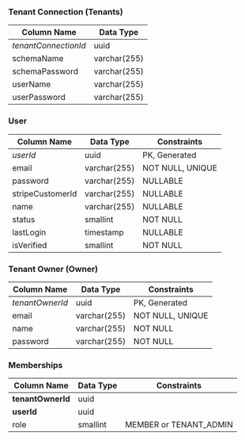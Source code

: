 ### Tenant Connection (Tenants)

| Column Name          | Data Type    |
| -------------------- | ------------ |
| *tenantConnectionId* | uuid         |
| schemaName           | varchar(255) |
| schemaPassword       | varchar(255) |
| userName             | varchar(255) |
| userPassword         | varchar(255) |

### User

| Column Name      | Data Type    | Constraints      |
| ---------------- | ------------ | ---------------- |
| *userId*         | uuid         | PK, Generated    |
| email            | varchar(255) | NOT NULL, UNIQUE |
| password         | varchar(255) | NULLABLE         |
| stripeCustomerId | varchar(255) | NULLABLE         |
| name             | varchar(255) | NULLABLE         |
| status           | smallint     | NOT NULL         |
| lastLogin        | timestamp    | NULLABLE         |
| isVerified       | smallint     | NOT NULL         |
### Tenant Owner (Owner)

| Column Name     | Data Type    | Constraints      |
| --------------- | ------------ | ---------------- |
| *tenantOwnerId* | uuid         | PK, Generated    |
| email           | varchar(255) | NOT NULL, UNIQUE |
| name            | varchar(255) | NOT NULL         |
| password        | varchar(255) | NOT NULL         |

### Memberships

| Column Name       | Data Type | Constraints            |
| ----------------- | --------- | ---------------------- |
| **tenantOwnerId** | uuid      |                        |
| **userId**        | uuid      |                        |
| role              | smallint  | MEMBER or TENANT_ADMIN |


